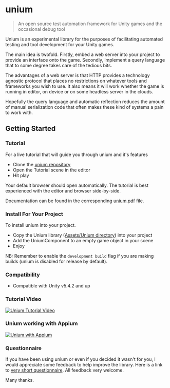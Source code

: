 
# unium
> An open source test automation framework for Unity games and the occasional debug tool

Unium is an experimental library for the purposes of facilitating automated testing and tool development for your Unity games.

The main idea is twofold. Firstly, embed a web server into your project to provide an interface onto the game. Secondly, implement a query language that to some degree takes care of the tedious bits.

The advantages of a web server is that HTTP provides a technology agnostic protocol that places no restrictions on whatever tools and frameworks you wish to use. It also means it will work whether the game is running in editor, on device or on some headless server in the clouds.

Hopefully the query language and automatic reflection reduces the amount of manual serialization code that often makes these kind of systems a pain to work with.


## Getting Started

### Tutorial

For a live tutorial that will guide you through unium and it's features

* Clone the [unium repository](https://github.com/gwaredd/unium/)
* Open the Tutorial scene in the editor
* Hit play

Your default browser should open automatically. The tutorial is best experienced with the editor and browser side-by-side. 

Documentation can be found in the corresponding [unium.pdf](https://github.com/gwaredd/unium/blob/master/unium.pdf) file. 


### Install For Your Project

To install unium into your project.

* Copy the Unium library ([Assets/Unium directory](https://github.com/gwaredd/unium_lib)) into your project
* Add the UniumComponent to an empty game object in your scene
* Enjoy

NB: Remember to enable the `development build` flag if you are making builds (unium is disabled for release by default).


### Compatibility

* Compatible with Unity v5.4.2 and up

### Tutorial Video

[![Unium Tutorial Video](http://img.youtube.com/vi/7mTaPr2oaG4/0.jpg)](http://www.youtube.com/watch?v=7mTaPr2oaG4 "Unium Tutorial Video")

### Unium working with Appium
[![Unium with Appium](http://img.youtube.com/vi/UbPk2VljW78/0.jpg)](https://youtu.be/UbPk2VljW78 "Unium with Appium")


### Questionnaire

If you have been using unium or even if you decided it wasn't for you, I would appreciate some feedback to help improve the library. Here is a link to [very short questionnaire](https://docs.google.com/forms/d/e/1FAIpQLSdZUC9cnz0zXnjjAqPAXpUrOePSsZRZk6hJb32ShBU7gL7HKA/viewform). All feedback very welcome.

Many thanks.

